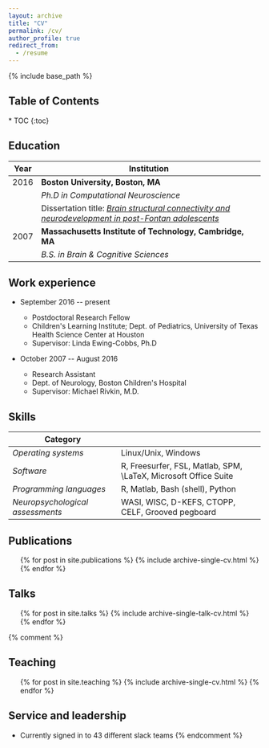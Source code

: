 ```yaml
---
layout: archive
title: "CV"
permalink: /cv/
author_profile: true
redirect_from:
  - /resume
---
```


{% include base_path %}

<h2>Table of Contents</h2>
* TOC
{:toc}

## Education

| Year  | Institution                                                   |
| ----- | ------------------------------------                          |
| 2016  | <b>Boston University, Boston, MA</b>                          |
|       | <i>Ph.D in Computational Neuroscience</i>                     |
|       | Dissertation title: [*Brain structural connectivity and neurodevelopment in post-Fontan adolescents*](https://hdl.handle.net/2144/19163) |
| 2007  | <b>Massachusetts Institute of Technology, Cambridge, MA</b>   |
|       | <i>B.S. in Brain & Cognitive Sciences</i>                     |

## Work experience
* September 2016 -- present
  * Postdoctoral Research Fellow
  * Children's Learning Institute; Dept. of Pediatrics, University of Texas Health Science Center at Houston
  * Supervisor: Linda Ewing-Cobbs, Ph.D

* October 2007 -- August 2016
  * Research Assistant
  * Dept. of Neurology, Boston Children's Hospital
  * Supervisor: Michael Rivkin, M.D.

## Skills

| Category                          |                                                                   |
| ----------                        | ---------------------------------------------------------------   |
| *Operating systems*               | Linux/Unix, Windows                                               |
| *Software*                        | R, Freesurfer, FSL, Matlab, SPM, \LaTeX, Microsoft Office Suite   |
| *Programming languages*           | R, Matlab, Bash (shell), Python                                   |
| *Neuropsychological assessments*  | WASI, WISC, D-KEFS, CTOPP, CELF, Grooved pegboard                 |

## Publications
  <ul>{% for post in site.publications %}
    {% include archive-single-cv.html %}
  {% endfor %}</ul>

## Talks
  <ul>{% for post in site.talks %}
    {% include archive-single-talk-cv.html %}
  {% endfor %}</ul>

{% comment %}
## Teaching
  <ul>{% for post in site.teaching %}
    {% include archive-single-cv.html %}
  {% endfor %}</ul>

## Service and leadership
* Currently signed in to 43 different slack teams
{% endcomment %}
